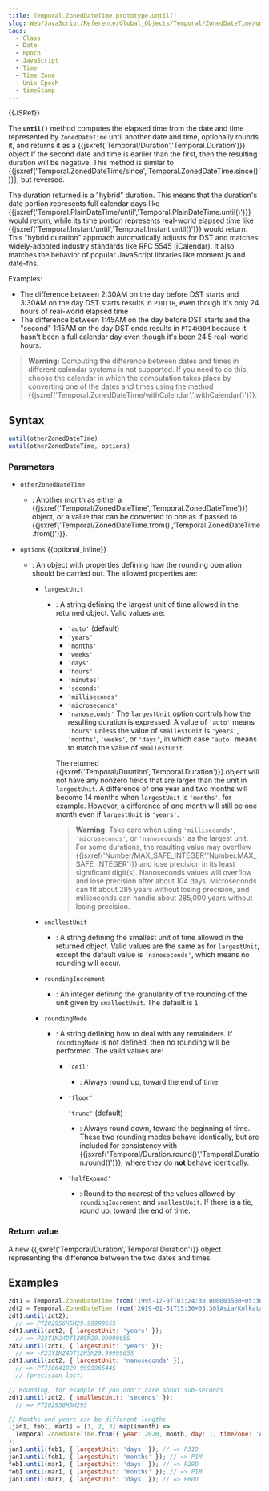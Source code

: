 ```yaml
---
title: Temporal.ZonedDateTime.prototype.until()
slug: Web/JavaScript/Reference/Global_Objects/Temporal/ZonedDateTime/until
tags:
  - Class
  - Date
  - Epoch
  - JavaScript
  - Time
  - Time Zone
  - Unix Epoch
  - timeStamp
---
```

{{JSRef}}

The **`until()`** method computes the elapsed time from the date and time
represented by `ZonedDateTime` until another date and time, optionally rounds
it, and returns it as a
{{jsxref('Temporal/Duration','Temporal.Duration')}} object.If
the second date and time is earlier than the first, then the resulting duration
will be negative. This method is similar to
{{jsxref('Temporal.ZonedDateTime/since','Temporal.ZonedDateTime.since()')}},
but reversed.

The duration returned is a "hybrid" duration. This means that the duration's
date portion represents full calendar days like
{{jsxref('Temporal.PlainDateTime/until','Temporal.PlainDateTime.until()')}}
would return, while its time portion represents real-world elapsed time like
{{jsxref('Temporal.Instant/until','Temporal.Instant.until()')}}
would return. This "hybrid duration" approach automatically adjusts for DST and
matches widely-adopted industry standards like RFC 5545 (iCalendar). It also
matches the behavior of popular JavaScript libraries like moment.js and
date-fns.

Examples:

- The difference between 2:30AM on the day before DST starts and 3:30AM on the
  day DST starts results in `P1DT1H`, even though it's only 24 hours of
  real-world elapsed time
- The difference between 1:45AM on the day before DST starts and the "second"
  1:15AM on the day DST ends results in `PT24H30M` because it hasn't been a full
  calendar day even though it's been 24.5 real-world hours.

> **Warning:** Computing the difference between dates and times in different
> calendar systems is not supported. If you need to do this, choose the calendar
> in which the computation takes place by converting one of the dates and times
> using the method
> {{jsxref('Temporal.ZonedDateTime/withCalendar','.withCalendar()')}}.

## Syntax

```js
until(otherZonedDateTime)
until(otherZonedDateTime, options)
```

### Parameters

- `otherZonedDateTime`
  - : Another month as either a
    {{jsxref('Temporal/ZonedDateTime','Temporal.ZonedDateTime')}}
    object, or a value that can be converted to one as if passed to
    {{jsxref('Temporal/ZonedDateTime.from()','Temporal.ZonedDateTime.from()')}}.
- `options` {{optional_inline}}

  - : An object with properties defining how the rounding operation should be
    carried out. The allowed properties are:

    - `largestUnit`

      - : A string defining the largest unit of time allowed in the returned
        object. Valid values are:

        - `'auto'` (default)
        - `'years'`
        - `'months'`
        - `'weeks'`
        - `'days'`
        - `'hours'`
        - `'minutes'`
        - `'seconds'`
        - `'milliseconds'`
        - `'microseconds'`
        - `'nanoseconds'` The `largestUnit` option controls how the resulting
          duration is expressed. A value of `'auto'` means `'hours'` unless the
          value of `smallestUnit` is `'years'`, `'months'`, `'weeks'`, or
          `'days'`, in which case `'auto'` means to match the value of
          `smallestUnit`.

        The returned
        {{jsxref('Temporal/Duration','Temporal.Duration')}}
        object will not have any nonzero fields that are larger than the unit in
        `largestUnit`. A difference of one year and two months will become 14
        months when `largestUnit` is `'months'`, for example. However, a
        difference of one month will still be one month even if `largestUnit` is
        `'years'`.

        > **Warning:** Take care when using `'milliseconds'`, `'microseconds'`,
        > or `'nanoseconds'` as the largest unit. For some durations, the
        > resulting value may overflow
        > {{jsxref('Number/MAX_SAFE_INTEGER','Number.MAX_SAFE_INTEGER')}}
        > and lose precision in its least significant digit(s). Nanoseconds
        > values will overflow and lose precision after about 104 days.
        > Microseconds can fit about 285 years without losing precision, and
        > milliseconds can handle about 285,000 years without losing precision.

    - `smallestUnit`
      - : A string defining the smallest unit of time allowed in the returned
        object. Valid values are the same as for `largestUnit`, except the
        default value is `'nanoseconds'`, which means no rounding will occur.
    - `roundingIncrement`
      - : An integer defining the granularity of the rounding of the unit given
        by `smallestUnit`. The default is `1`.
    - `roundingMode`

      - : A string defining how to deal with any remainders. If `roundingMode`
        is not defined, then no rounding will be performed. The valid values
        are:

        - `'ceil'`
          - : Always round up, toward the end of time.
        - `'floor'`

          `'trunc'` (default)

          - : Always round down, toward the beginning of time. These two
            rounding modes behave identically, but are included for consistency
            with
            {{jsxref('Temporal/Duration.round()','Temporal.Duration.round()')}},
            where they do **not** behave identically.

        - `'halfExpand'`
          - : Round to the nearest of the values allowed by `roundingIncrement`
            and `smallestUnit`. If there is a tie, round up, toward the end of
            time.

### Return value

A new {{jsxref('Temporal/Duration','Temporal.Duration')}}
object representing the difference between the two dates and times.

## Examples

```js
zdt1 = Temporal.ZonedDateTime.from('1995-12-07T03:24:30.000003500+05:30[Asia/Kolkata]');
zdt2 = Temporal.ZonedDateTime.from('2019-01-31T15:30+05:30[Asia/Kolkata]');
zdt1.until(zdt2);
  // => PT202956H5M29.9999965S
zdt1.until(zdt2, { largestUnit: 'years' });
  // => P23Y1M24DT12H5M29.9999965S
zdt2.until(zdt1, { largestUnit: 'years' });
  // => -P23Y1M24DT12H5M29.9999965S
zdt1.until(zdt2, { largestUnit: 'nanoseconds' });
  // => PT730641929.999996544S
  // (precision lost)

// Rounding, for example if you don't care about sub-seconds
zdt1.until(zdt2, { smallestUnit: 'seconds' });
  // => PT202956H5M29S

// Months and years can be different lengths
[jan1, feb1, mar1] = [1, 2, 3].map((month) =>
  Temporal.ZonedDateTime.from({ year: 2020, month, day: 1, timeZone: 'Asia/Seoul' })
);
jan1.until(feb1, { largestUnit: 'days' }); // => P31D
jan1.until(feb1, { largestUnit: 'months' }); // => P1M
feb1.until(mar1, { largestUnit: 'days' }); // => P29D
feb1.until(mar1, { largestUnit: 'months' }); // => P1M
jan1.until(mar1, { largestUnit: 'days' }); // => P60D
```
